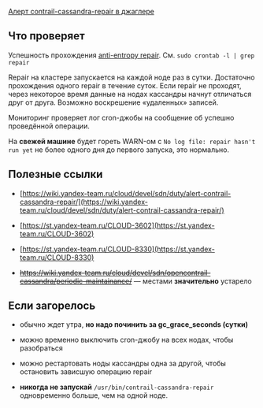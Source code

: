 [Алерт contrail-cassandra-repair в джаглере](https://juggler.yandex-team.ru/aggregate_checks/?query=service%3Dcontrail-cassandra-repair)

## Что проверяет

Успешность прохождения [anti-entropy repair](https://docs.datastax.com/en/cassandra/3.0/cassandra/operations/opsRepairNodesWhen.html). См. `sudo crontab -l | grep repair`

Repair на кластере запускается на каждой ноде раз в сутки. Достаточно прохождения одного repair в течение суток. Если repair не проходят, через некоторое время данные на нодах кассандры начнут отличаться друг от друга. Возможно воскрешение «удаленных» записей.

 

Мониторинг проверяет лог cron-джобы на сообщение об успешно проведённой операции.

На **свежей машине** будет гореть WARN-ом c `No log file: repair hasn't run yet` не более одного дня до первого запуска, это нормально.

## Полезные ссылки

- [https://wiki.yandex-team.ru/cloud/devel/sdn/duty/alert-contrail-cassandra-repair/](https://wiki.yandex-team.ru/cloud/devel/sdn/duty/alert-contrail-cassandra-repair/)

- [https://st.yandex-team.ru/CLOUD-3602](https://st.yandex-team.ru/CLOUD-3602)

- [https://st.yandex-team.ru/CLOUD-8330](https://st.yandex-team.ru/CLOUD-8330)

- ~~https://wiki.yandex-team.ru/cloud/devel/sdn/opencontrail-cassandra/periodic-maintainance/~~ — местами **значительно** устарело

## Если загорелось

- обычно ждет утра, **но надо починить за gc_grace_seconds (сутки)**

- можно временно выключить cron-джобу на всех нодах, чтобы разобраться

- можно рестартовать ноды кассандры одна за другой, чтобы остановить зависшую операцию repair

- **никогда не запускай** `/usr/bin/contrail-cassandra-repair` одновременно больше, чем на одной ноде.